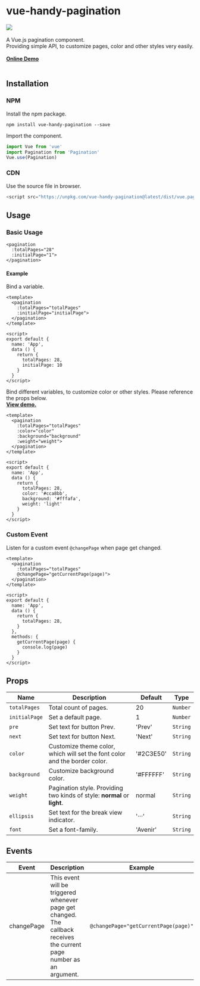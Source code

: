 # vue-handy-pagination
[![](https://img.shields.io/badge/npm-v0.1.1-green)](https://www.npmjs.com/package/vue-handy-pagination)
<br>
<br>
A Vue.js pagination component.<br>
Providing simple API, to customize pages, color and other styles very easily.<br>
<br>
**[Online Demo](https://chelseachel.github.io/vue-handy-pagination/)** <br>
<br>

## Installation
### NPM
Install the npm package.
```
npm install vue-handy-pagination --save
```
Import the component. 
```js
import Vue from 'vue'
import Pagination from 'Pagination'
Vue.use(Pagination)
```
### CDN
Use the source file in browser.
```js
<script src="https://unpkg.com/vue-handy-pagination@latest/dist/vue.pagination.js"></script>
```
## Usage
### Basic Usage
```vue
<pagination 
  :totalPages="28"
  :initialPage="1">
</pagination>
```
#### Example
Bind a variable.
```vue
<template>
  <pagination 
    :totalPages="totalPages"
    :initialPage="initialPage">
  </pagination>
</template>

<script>
export default {
  name: 'App',
  data () {
    return {
      totalPages: 28,
      initialPage: 10
    }
  }
</script>
```
Bind different variables, to customize color or other styles. Please reference the props below. <br>
**[ View demo.](https://chelseachel.github.io/vue-handy-pagination/)** <br>
```vue
<template>
  <pagination 
    :totalPages="totalPages"
    :color="color"
    :background="background"
    :weight="weight">
  </pagination>
</template>

<script>
export default {
  name: 'App',
  data () {
    return {
      totalPages: 28,
      color: '#cca8bb',
      background: '#fffafa',
      weight: 'light'
    }
  }
</script>
```
### Custom Event
Listen for a custom event ```@changePage``` when page get changed.
```vue
<template>
  <pagination 
    :totalPages="totalPages"
    @changePage="getCurrentPage(page)">
  </pagination>
</template>

<script>
export default {
  name: 'App',
  data () {
    return {
      totalPages: 28,
    }
  },
  methods: {
    getCurrentPage(page) {
      console.log(page)
    }
  }
</script>
```
## Props
Name | Description | Default | Type 
-|-|-|-
```totalPages``` | Total count of pages. | 20 | ```Number``` 
```initialPage``` | Set a default page. | 1 | ```Number``` 
```pre``` | Set text for button Prev. | 'Prev' | ```String``` 
```next``` | Set text for button Next. | 'Next' | ```String``` 
```color``` | Customize theme color, which will set the font color and the border color. | '#2C3E50' | ```String``` 
```background``` | Customize background color. | '#FFFFFF' | ```String``` 
```weight``` | Pagination style. Providing two kinds of style: **normal** or **light**. | normal| ```String``` 
```ellipsis``` | Set text for the break view indicator. | '···' | ```String``` 
```font``` | Set a font-family. | 'Avenir' | ```String``` 

## Events
Event |Description | Example
-|-|-
changePage | This event will be triggered whenever page get changed. <br>The callback receives the current page number as an argument. | ```@changePage="getCurrentPage(page)"```

